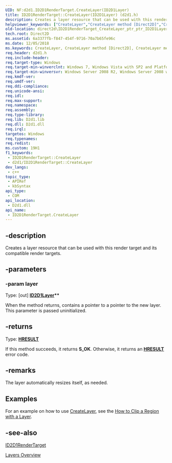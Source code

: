 ```yaml
---
UID: NF:d2d1.ID2D1RenderTarget.CreateLayer(ID2D1Layer)
title: ID2D1RenderTarget::CreateLayer(ID2D1Layer) (d2d1.h)
description: Creates a layer resource that can be used with this render target and its compatible render targets.
helpviewer_keywords: ["CreateLayer","CreateLayer method [Direct2D]","CreateLayer method [Direct2D]","ID2D1RenderTarget interface","ID2D1RenderTarget interface [Direct2D]","CreateLayer method","ID2D1RenderTarget.CreateLayer","ID2D1RenderTarget.CreateLayer(ID2D1Layer)","ID2D1RenderTarget::CreateLayer","ID2D1RenderTarget::CreateLayer(ID2D1Layer)","d2d1/ID2D1RenderTarget::CreateLayer","direct2d.ID2D1RenderTarget_CreateLayer_ptr_ptr_ID2D1Layer"]
old-location: direct2d\ID2D1RenderTarget_CreateLayer_ptr_ptr_ID2D1Layer.htm
tech.root: Direct2D
ms.assetid: 6a3377fb-f847-454f-9716-70a7b65fe96c
ms.date: 12/05/2018
ms.keywords: CreateLayer, CreateLayer method [Direct2D], CreateLayer method [Direct2D],ID2D1RenderTarget interface, ID2D1RenderTarget interface [Direct2D],CreateLayer method, ID2D1RenderTarget.CreateLayer, ID2D1RenderTarget.CreateLayer(ID2D1Layer), ID2D1RenderTarget::CreateLayer, ID2D1RenderTarget::CreateLayer(ID2D1Layer), d2d1/ID2D1RenderTarget::CreateLayer, direct2d.ID2D1RenderTarget_CreateLayer_ptr_ptr_ID2D1Layer
req.header: d2d1.h
req.include-header: 
req.target-type: Windows
req.target-min-winverclnt: Windows 7, Windows Vista with SP2 and Platform Update for Windows Vista [desktop apps \| UWP apps]
req.target-min-winversvr: Windows Server 2008 R2, Windows Server 2008 with SP2 and Platform Update for Windows Server 2008 [desktop apps \| UWP apps]
req.kmdf-ver: 
req.umdf-ver: 
req.ddi-compliance: 
req.unicode-ansi: 
req.idl: 
req.max-support: 
req.namespace: 
req.assembly: 
req.type-library: 
req.lib: D2d1.lib
req.dll: D2d1.dll
req.irql: 
targetos: Windows
req.typenames: 
req.redist: 
ms.custom: 19H1
f1_keywords:
 - ID2D1RenderTarget::CreateLayer
 - d2d1/ID2D1RenderTarget::CreateLayer
dev_langs:
 - c++
topic_type:
 - APIRef
 - kbSyntax
api_type:
 - COM
api_location:
 - D2d1.dll
api_name:
 - ID2D1RenderTarget.CreateLayer
---
```


## -description

Creates a layer resource that can be used with this render target and its compatible render targets.

## -parameters

### -param layer

Type: [out] <b><a href="/windows/win32/api/d2d1/nn-d2d1-id2d1layer">ID2D1Layer</a>**</b>

When the method returns, contains a pointer to a pointer to the new layer. This parameter is passed uninitialized.

## -returns

Type: <b><a href="/windows/win32/com/structure-of-com-error-codes">HRESULT</a></b>

If this method succeeds, it returns <b>S_OK</b>. Otherwise, it returns an [**HRESULT**](/windows/desktop/com/structure-of-com-error-codes) error code.

## -remarks

The layer automatically resizes itself, as needed.  

## Examples

For an example on how to use [CreateLayer](./nf-d2d1-id2d1rendertarget-createlayer(constd2d1_size_f_id2d1layer).md), see the <a href="/windows/win32/Direct2D/how-to-clip-with-layers">How to Clip a Region with a Layer</a>.

## -see-also

<a href="/windows/win32/api/d2d1/nn-d2d1-id2d1rendertarget">ID2D1RenderTarget</a>

<a href="/windows/win32/Direct2D/direct2d-layers-overview">Layers Overview</a>